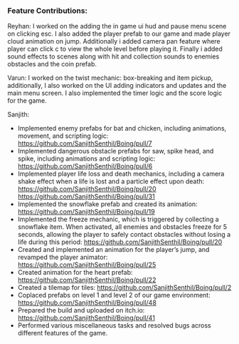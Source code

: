 ### Feature Contributions:

Reyhan: I worked on the adding the in game ui hud and pause menu scene on clicking esc. I also added the player prefab to our game and made player cloud animation on jump. Additionally i added camera pan feature where player can click c to view the whole level before playing it. Finally i added sound effects to scenes along with hit and collection sounds to enemies obstacles and the coin prefab.

Varun: I worked on the twist mechanic: box-breaking and item pickup, additionally, I also worked on the UI adding indicators and updates and the main menu screen. I also implemented the timer logic and the score logic for the game.

Sanjith:
- Implemented enemy prefabs for bat and chicken, including animations, movement, and scripting logic: https://github.com/SanjithSenthil/Boing/pull/7
- Implemented dangerous obstacle prefabs for saw, spike head, and spike, including animations and scripting logic: https://github.com/SanjithSenthil/Boing/pull/6 
- Implemented player life loss and death mechanics, including a camera shake effect when a life is lost and a particle effect upon death: https://github.com/SanjithSenthil/Boing/pull/20 https://github.com/SanjithSenthil/Boing/pull/31
- Implemented the snowflake prefab and created its animation: https://github.com/SanjithSenthil/Boing/pull/19
- Implemented the freeze mechanic, which is triggered by collecting a snowflake item. When activated, all enemies and obstacles freeze for 5 seconds, allowing the player to safely contact obstacles without losing a life during this period: https://github.com/SanjithSenthil/Boing/pull/20
- Created and implemented an animation for the player’s jump, and revamped the player animator: https://github.com/SanjithSenthil/Boing/pull/25
- Created animation for the heart prefab: https://github.com/SanjithSenthil/Boing/pull/22
- Created a tilemap for tiles: https://github.com/SanjithSenthil/Boing/pull/2
- Coplaced prefabs on level 1 and level 2 of our game environment: https://github.com/SanjithSenthil/Boing/pull/48
- Prepared the build and uploaded on itch.io: https://github.com/SanjithSenthil/Boing/pull/41
- Performed various miscellaneous tasks and resolved bugs across different features of the game.
